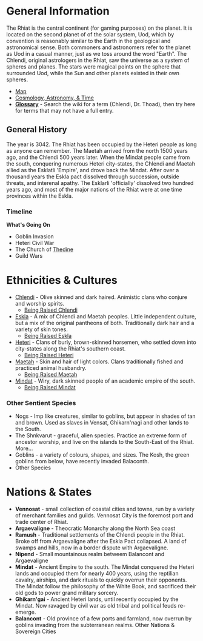 # General Information
The Rhiat is the central continent (for gaming purposes) on the planet. It is located on the second planet of of the solar system, Uod, which by convention is reasonably similar to the Earth in the geological and astronomical sense. Both commoners and astronomers refer to the planet as Uod in a casual manner, just as we toss around the word "Earth". The Chlendi, original astrologers in the Rhiat, saw the universe as a system of spheres and planes. The stars were magical points on the sphere that surrounded Uod, while the Sun and other planets existed in their own spheres.

* [Map](./rhiat.jpg)
* [Cosmology, Astronomy, & Time](./cosmology_time.md)
* [**Glossary**](./glossary.md) - Search the wiki for a term (Chlendi, Dr. Thoad), then try here for terms that may not have a full entry.

## General History
The year is 3042. The Rhiat has been occupied by the Heteri people as long as anyone can remember. The Maetah arrived from the north 1500 years ago, and the Chlendi 500 years later. When the Mindat people came from the south, conquering numerous Heteri city-states, the Chlendi and Maetah allied as the Esklatli 'Empire', and drove back the Mindat. After over a thousand years the Eskla pact dissolved through succession, outside threats, and interenal apathy. The Esklarli 'officially' dissolved two hundred years ago, and most of the major nations of the Rhiat were at one time provinces within the Eskla.

### Timeline
**What's Going On**
* Goblin Invasion
* Heteri Civil War
* The Church of [Thedine](../08_religion/thedine.md)
* Guild Wars

# Ethnicities & Cultures
* [Chlendi](../03_cultures/chlendi/README.md) - Olive skinned and dark haired. Animistic clans who conjure and worship spirits.
  * [Being Raised Chlendi](../03_cultures/chlendi/raised_chlendi.md)
* [Eskla](../03_cultures/eskla/README.md) - A mix of Chlendi and Maetah peoples. Little independent culture, but a mix of the original pantheons of both. Traditionally dark hair and a variety of skin tones.
  * [Being Raised Eskla](../03_cultures/eskla/raised_eskla.md)
* [Heteri](../03_cultures/heteri/README.md) - Clans of burly, brown-skinned horsemen, who settled down into city-states along the Rhiat's southern coast.
  * [Being Raised Heteri](../03_cultures/heteri/raised_heteri.md)
* [Maetah](../03_cultures/maetah/README.md) - Skin and hair of light colors. Clans traditionally fished and practiced animal husbandry.
  * [Being Raised Maetah](../03_cultures/maetah/raised_maetah.md)
* [Mindat](../03_cultures/mindat/README.md) - Wiry, dark skinned people of an academic empire of the south.
  * [Being Raised Mindat](../03_cultures/mindat/raised_mindat.md)
  
### Other Sentient Species
* Nogs - Imp like creatures, similar to goblins, but appear in shades of tan and brown. Used as slaves in Vensat, Ghikarn'nagi and other lands to the South.
* The Shnkvarut - graceful, alien species. Practice an extreme form of ancestor worship, and live on the islands to the South-East of the Rhiat. More...
* Goblins - a variety of colours, shapes, and sizes. The Kosh, the green goblins from below, have recently invaded Balaconth.
* Other Species

# Nations & States
* **Vennosat** - small collection of coastal cities and towns, run by a variety of merchant families and guilds. Vennosat City is the foremost port and trade center of Rhiat.
* **Argaevaligne** - Theocratic Monarchy along the North Sea coast
* **Ramush** - Traditional settlements of the Chlendi people in the Rhiat. Broke off from Argaevaligne after the Eskla Pact collapsed. A land of swamps and hills, now in a border dispute with Argaevaligne.
* **Nipend** - Small mountainous realm betweem Balancont and Argaevaligne
* **Mindat** - Ancient Empire to the south. The Mindat conquered the Heteri lands and occupied them for nearly 400 years, using the reptilian cavalry, airships, and dark rituals to quickly overrun their opponents. The Mindat follow the philosophy of the White Book, and sacrificed their old gods to power grand military sorcery.
* **Ghikarn'gai** - Ancient Heteri lands, until recently occupied by the Mindat. Now ravaged by civil war as old tribal and political feuds re-emerge.
* **Balancont** - Old province of a few ports and farmland, now overrun by goblins invading from the subterranean realms.
Other Nations & Sovereign Cities
